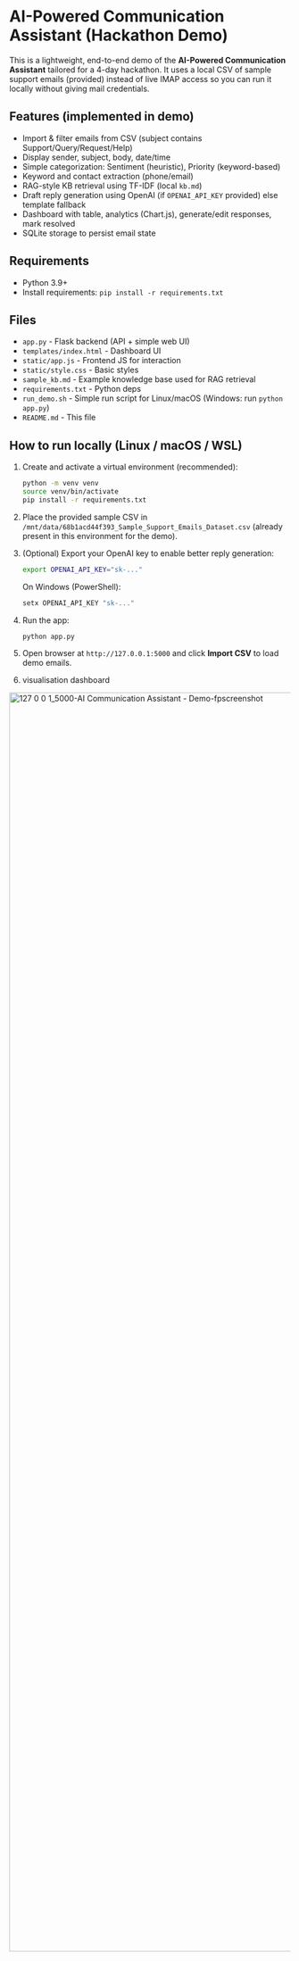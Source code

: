 # AI-Powered Communication Assistant (Hackathon Demo)

This is a lightweight, end-to-end demo of the **AI-Powered Communication Assistant** tailored for a 4-day hackathon. It uses a local CSV of sample support emails (provided) instead of live IMAP access so you can run it locally without giving mail credentials.

## Features (implemented in demo)
- Import & filter emails from CSV (subject contains Support/Query/Request/Help)
- Display sender, subject, body, date/time
- Simple categorization: Sentiment (heuristic), Priority (keyword-based)
- Keyword and contact extraction (phone/email)
- RAG-style KB retrieval using TF-IDF (local `kb.md`)
- Draft reply generation using OpenAI (if `OPENAI_API_KEY` provided) else template fallback
- Dashboard with table, analytics (Chart.js), generate/edit responses, mark resolved
- SQLite storage to persist email state

## Requirements
- Python 3.9+
- Install requirements: `pip install -r requirements.txt`

## Files
- `app.py` - Flask backend (API + simple web UI)
- `templates/index.html` - Dashboard UI
- `static/app.js` - Frontend JS for interaction
- `static/style.css` - Basic styles
- `sample_kb.md` - Example knowledge base used for RAG retrieval
- `requirements.txt` - Python deps
- `run_demo.sh` - Simple run script for Linux/macOS (Windows: run `python app.py`)
- `README.md` - This file

## How to run locally (Linux / macOS / WSL)
1. Create and activate a virtual environment (recommended):
   ```bash
   python -m venv venv
   source venv/bin/activate
   pip install -r requirements.txt
   ```
2. Place the provided sample CSV in `/mnt/data/68b1acd44f393_Sample_Support_Emails_Dataset.csv` (already present in this environment for the demo).
3. (Optional) Export your OpenAI key to enable better reply generation:
   ```bash
   export OPENAI_API_KEY="sk-..."
   ```
   On Windows (PowerShell):
   ```powershell
   setx OPENAI_API_KEY "sk-..."
   ```
4. Run the app:
   ```bash
   python app.py
   ```
5. Open browser at `http://127.0.0.1:5000` and click **Import CSV** to load demo emails.

6. visualisation dashboard

 <img width="1920" height="2257" alt="127 0 0 1_5000-AI Communication Assistant - Demo-fpscreenshot" src="https://github.com/user-attachments/assets/c5874b0d-ef4f-42fe-acea-65a2eae3b4bf" />
